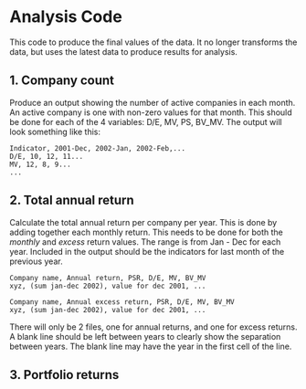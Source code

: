 # Analysis Code

This code to produce the final values of the data. It no longer transforms the
data, but uses the latest data to produce results for analysis.

## 1. Company count

Produce an output showing the number of active companies in each month. An
active company is one with non-zero values for that month. This should be done
for each of the 4 variables: D/E, MV, PS, BV_MV.  The output will
look something like this:

    Indicator, 2001-Dec, 2002-Jan, 2002-Feb,...
    D/E, 10, 12, 11...
    MV, 12, 8, 9...
    ...


## 2. Total annual return
Calculate the total annual return per company per year. This is done by adding
together each monthly return. This needs to be done for both the *monthly* and
*excess* return values. The range is from Jan - Dec for each year. Included in
the output should be the indicators for last month of the previous year.

    Company name, Annual return, PSR, D/E, MV, BV_MV
    xyz, (sum jan-dec 2002), value for dec 2001, ...

    Company name, Annual excess return, PSR, D/E, MV, BV_MV
    xyz, (sum jan-dec 2002), value for dec 2001, ...

There will only be 2 files, one for annual returns, and one for excess returns.
A blank line should be left between years to clearly show the separation between
years. The blank line may have the year in the first cell of the line.


## 3. Portfolio returns

